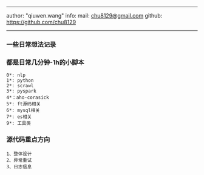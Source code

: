 
<!-- 部分能用
<style>
.mark {
        display: block;
        width:30%;
        position: fixed;
        top: 20%;
        left: 50%;
        z-index: 5;
}
.mark2 {
        display: block;
        width:20%;
        position: fixed;
        top: 22%;
        left: 50%;
        z-index: 5;
}
</style>
<p class="mark">qiuwen.wang:https://github.com/chu8129</p>
<p class="mark2">chu8129@gmail.com</p> -->



---
author: "qiuwen.wang"
info: 
     mail: chu8129@gmail.com
     github: https://github.com/chu8129

---




### 一些日常想法记录
### 都是日常几分钟-1h的小脚本

```
0*: nlp
1*: python
2*: scrawl
3*: pyspark
4*：aho-corasick 
5*: ft源码相关
6*: mysql相关
7*: es相关
9*: 工具类
```



### 源代码重点方向
```
1、整体设计
2、异常重试
3、日志信息
```
